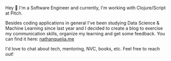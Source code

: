 Hey 👋  I'm a Software Engineer and currently, I'm working with Clojure/Script at Pitch.


Besides coding applications in general I've been studying Data Science &amp; Machine Learning since last year and I decided to create a blog to exercise my communication skills, organize my learning and get some feedback. You can find it here: [nathanqueija.me](https://nathanqueija.me)


I'd love to chat about tech, mentoring, NVC, books, etc. Feel free to reach out!


